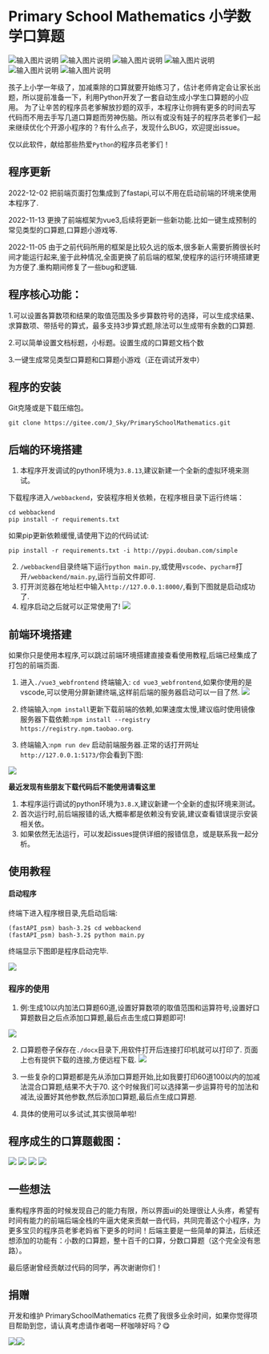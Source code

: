 
#  Primary School Mathematics 小学数学口算题

![输入图片说明](https://img.shields.io/badge/Python-3.8.8-green?logo=python)
![输入图片说明](https://img.shields.io/badge/fastAPI-0.85.1-green)
![输入图片说明](https://img.shields.io/badge/Vue-3.2.41-blue)
![输入图片说明](https://img.shields.io/badge/AntDesignofVue-3.2.14-blue)
![输入图片说明](https://img.shields.io/badge/license-Apache--2.0-green)
![输入图片说明](https://img.shields.io/badge/Github--PrimarySchoolMathematics-green?logo=github)



孩子上小学一年级了，加减乘除的口算就要开始练习了，估计老师肯定会让家长出题，所以提前准备一下，利用Python开发了一套自动生成小学生口算题的小应用。
为了让辛苦的程序员老爹解放抄题的双手，本程序让你拥有更多的时间去写代码而不用去手写几道口算题而劳神伤脑。所以有或没有娃子的程序员老爹们一起来继续优化个开源小程序的？有什么点子，发现什么BUG，欢迎提出issue。

仅以此软件，献给那些热爱`Python`的程序员老爹们！

## 程序更新

2022-12-02 把前端页面打包集成到了fastapi,可以不用在启动前端的环境来使用本程序了.

2022-11-13 更换了前端框架为vue3,后续将更新一些新功能.比如一键生成预制的常见类型的口算题,口算题小游戏等.

2022-11-05 由于之前代码所用的框架是比较久远的版本,很多新人需要折腾很长时间才能运行起来,鉴于此种情况,全面更换了前后端的框架,使程序的运行环境搭建更为方便了.重构期间修复了一些bug和逻辑.

## 程序核心功能：

1.可以设置各算数项和结果的取值范围及多步算数符号的选择，可以生成求结果、求算数项、带括号的算式，最多支持3步算式题,除法可以生成带有余数的口算题.

2.可以简单设置文档标题，小标题。设置生成的口算题文档个数

3.一键生成常见类型口算题和口算题小游戏（正在调试开发中）

## 程序的安装

Git克隆或是下载压缩包。

`git clone https://gitee.com/J_Sky/PrimarySchoolMathematics.git`

## 后端的环境搭建

1. 本程序开发调试的python环境为`3.8.13`,建议新建一个全新的虚拟环境来测试。

下载程序进入`/webbackend`，安装程序相关依赖，在程序根目录下运行终端：

    cd webbackend
    pip install -r requirements.txt

如果pip更新依赖缓慢,请使用下边的代码试试:

    pip install -r requirements.txt -i http://pypi.douban.com/simple

2. `/webbackend`目录终端下运行`python main.py`,或使用`vscode`、`pycharm`打开`/webbackend/main.py`,运行当前文件即可.
3. 打开浏览器在地址栏中输入`http://127.0.0.1:8000/`,看到下图就是启动成功了.
4. 程序启动之后就可以正常使用了!
![](imgs/03.png)

## 前端环境搭建 

如果你只是使用本程序,可以跳过前端环境搭建直接查看使用教程,后端已经集成了打包的前端页面.

1.  进入`./vue3_webfrontend` 终端输入: `cd vue3_webfrontend`,如果你使用的是vscode,可以使用分屏新建终端,这样前后端的服务器启动可以一目了然.
![](imgs/02.png)

2. 终端输入:`npm install`更新下载前端的依赖,如果速度太慢,建议临时使用镜像服务器下载依赖:`npm install --registry https://registry.npm.taobao.org`.
3. 终端输入:`npm run dev` 启动前端服务器.正常的话打开网址`http://127.0.0.1:5173/`你会看到下图:
   
![](imgs/03.png)

**最近发现有些朋友下载代码后不能使用请看这里**

1. 本程序运行调试的python环境为`3.8.X`,建议新建一个全新的虚拟环境来测试。
2. 首次运行时,前后端报错的话,大概率都是依赖没有安装,建议查看错误提示安装相关依。
3. 如果依然无法运行，可以发起issues提供详细的报错信息，或是联系我一起分析。

## 使用教程

#### 启动程序

终端下进入程序根目录,先启动后端:

```
(fastAPI_psm) bash-3.2$ cd webbackend
(fastAPI_psm) bash-3.2$ python main.py
```

终端显示下图即是程序启动完毕.

![](imgs/04.png)

### 程序的使用

1. 例:生成10以内加法口算题60道,设置好算数项的取值范围和运算符号,设置好口算题数目之后点添加口算题,最后点击生成口算题即可!

![](imgs/06.png)

2. 口算题卷子保存在`./docx`目录下,用软件打开后连接打印机就可以打印了.
页面上也有提供下载的连接,方便远程下载.
![](imgs/07.png)

3. 一些复杂的口算题都是先从添加口算题开始,比如我要打印60道100以内的加减法混合口算题,结果不大于70.
这个时候我们可以选择第一步运算符号的加法和减法,设置好其他参数,然后添加口算题,最后点生成口算题.
4. 具体的使用可以多试试,其实很简单啦!



## 程序成生的口算题截图：

![](imgs/214154_bb529734_125848.png)
![](imgs/214206_a3081f2e_125848.png)
![](imgs/214230_b9c6e3ef_125848.png)
![](imgs/214240_e946434d_125848.png)

## 一些想法
重构程序界面的时候发现自己的能力有限，所以界面ui的处理很让人头疼，希望有时间有能力的前端后端全栈的牛逼大佬来贡献一沓代码，共同完善这个小程序，为更多宝贝的程序员老爹老妈省下更多的时间！后端主要是一些简单的算法，后续还想添加的功能有：小数的口算题，整十百千的口算，分数口算题（这个完全没有思路）。

最后感谢曾经贡献过代码的同学，再次谢谢你们！

## 捐赠

开发和维护 PrimarySchoolMathematics 花费了我很多业余时间，如果你觉得项目帮助到您，请认真考虑请作者喝一杯咖啡好吗？😋

![](imgs/wx.png)![](imgs/zfb.png)



